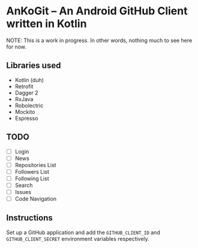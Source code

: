 # AnKoGit – An Android GitHub Client written in Kotlin

NOTE: This is a work in progress. In other words, nothing much to see here for now.

## Libraries used

* Kotlin (duh)
* Retrofit
* Dagger 2
* RxJava
* Robolectric
* Mockito
* Espresso

## TODO

- [ ] Login
- [ ] News
- [ ] Repositories List
- [ ] Followers List
- [ ] Following List
- [ ] Search
- [ ] Issues
- [ ] Code Navigation

## Instructions

Set up a GitHub application and add the `GITHUB_CLIENT_ID` and `GITHUB_CLIENT_SECRET` environment variables respectively.
